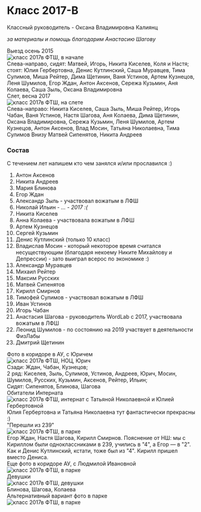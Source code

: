<!--?title Класс 2017-В -->

# Класс 2017-В

Классный руководитель - Оксана Владимировна Калиянц

_за материалы и помощь благодарим Анастасию Шагову_ 

<div class="row">
  <div class="col-xl-6 col-sm-12 text-center">
    Выезд осень 2015<br/>
    <img src="https://pths-archive.github.io/static/img/classes/2017v/group-in-park.jpg" alt="класс 2017в ФТШ, в начале" class="full-width"/><br/>
    <span class="hint">Слева-направо, сидят:
        Матвей, Игорь, Никита Киселев, Коля и Настя;<br/>
        стоят: Юлия Гербертовна, Денис Кутлинский, Саша Муравцев, Тима Сулимов, Миша Рейтер,
        Дима Щетинин, Ваня Устинов, Артем Кузнецов, Леня Шумилов, Егор Ждан, Антон Аксенов,
        Сережа Кузьмин, Аня Колаева, Саша Зыль, Оксана Владимировна</span>
  </div>
  <div class="col-xl-6 col-sm-12 text-center">
    Слет, весна 2017<br/>
    <img src="https://pths-archive.github.io/static/img/classes/2017v/tourismo.jpg" alt="класс 2017в ФТШ, на слете" class="full-width"/><br/>
    <span class="hint">Слева-направо: Никита Киселев, Саша Зыль, Миша Рейтер, Игорь Чабан, Ваня Устинов,
        Настя Шагова, Аня Колаева, Дима Щетинин, Оксана Владимировна, Сережа Кузьмин, Леня Шумилов,
        Артем Кузнецов, Антон Аксенов, Влад Мосин, Татьяна Николаевна, Тима Сулимов
        Внизу Матвей Сипенятов, Никита Андреев</span>
  </div>
</div>

### Состав

С течением лет напишем кто чем занялся и/или прославился :)

1. Антон Аксенов
1. Никита Андреев
1. Мария Блинова
1. Егор Ждан
1. Александр Зыль - участвовал вожатым в ЛФШ
1. Николай Ильин - _... - 2017 :(_
1. Никита Киселев
1. Анна Колаева - участвовала вожатым в ЛФШ
1. Артем Кузнецов
1. Сергей Кузьмин
1. Денис Кутлинский (только 10 класс)
1. Владислав Мосин - который некоторое время считался несуществующим (благодаря некоему Никите Михайлову и Депрессии) - зато выиграл всерос по экономике :)
1. Александр Муравцев
1. Михаил Рейтер
1. Максим Русских
1. Матвей Сипенятов
1. Кирилл Смирнов
1. Тимофей Сулимов - участвовал вожатым в ЛФШ
1. Иван Устинов
1. Игорь Чабан
1. Анастасия Шагова - руководитель WordLab с 2017, участвовала вожатым в ЛФШ
1. Леонид Шумилов - по состоянию на 2019 участвует в деятельности ФизЛабы
1. Дмитрий Щетинин

<div class="row">
  <div class="col-xl-4 col-sm-12 text-center">
    Фото в коридоре в АУ, с Юричем<br/>
    <img src="https://pths-archive.github.io/static/img/classes/2017v/group-in-passage.jpg" alt="класс 2017в ФТШ, НОЦ, Юрич" class="full-width"/><br/>
    <span class="hint">Сзади: Ждан, Чабан, Кузнецов;<br/>
        2 ряд: Киселев, Зыль, Сулимов, Устинов, Андреев, Юрич, Мосин, Шумилов, Русских, Кузьмин,
        Аксенов, Рейтер, Ильин;<br/>
        Сидят: Сипенятов, Блинова, Шагова</span>
  </div>
  <div class="col-xl-4 col-sm-12 text-center">
    Обитатели Интерната<br/>
    <img src="https://pths-archive.github.io/static/img/classes/2017v/internat.jpg" alt="класс 2017в ФТШ, интернат с Татьяной Николаевной и Юлией Гербертовной" class="full-width"/><br/>
    <span class="hint">Юлия Гербертовна и Татьяна Николаевна тут фантастически прекрасны :)</span>
  </div>
  <div class="col-xl-4 col-sm-12 text-center">
    "Перешли из 239"<br/>
    <img src="https://pths-archive.github.io/static/img/classes/2017v/who-come-from-239.jpg" alt="класс 2017в ФТШ, в парке" class="full-width"/><br/>
    <span class="hint">Егор Ждан, Настя Шагова, Кирилл Смирнов. Пояснение от НШ: мы с Кириллом были одноклассниками в 239, учились в "4", а Егор — в "2". Как и Денис Кутлинский, кстати, тоже был из "4". Кирилл пришел вместо Дениса.</span>
  </div>
  <div class="col-xl-4 col-sm-12 text-center">
    Еще фото в коридоре АУ, с Людмилой Ивановной<br/>
    <img src="https://pths-archive.github.io/static/img/classes/2017v/group-in-passage-2.jpg" alt="класс 2017в ФТШ, в парке" class="full-width"/><br/>
  </div>
  <div class="col-xl-4 col-sm-12 text-center">
    Девушки<br/>
    <img src="https://pths-archive.github.io/static/img/classes/2017v/pretty-girls.jpg" alt="класс 2017в ФТШ, девушки" class="full-width"/><br/>
    <span class="hint">Блинова, Шагова, Колаева</span>
  </div>
  <div class="col-xl-4 col-sm-12 text-center">
    Альтернативный вариант фото в парке<br/>
    <img src="https://pths-archive.github.io/static/img/classes/2017v/group-in-park-2.jpg" alt="класс 2017в ФТШ, в парке" class="full-width"/><br/>
  </div>
</div>
